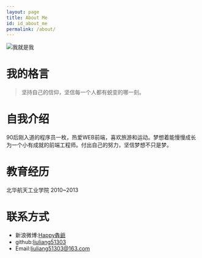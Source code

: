 ```yaml
---
layout: page
title: About Me
id: id_about_me
permalink: /about/
---
```


![我就是我]()

我的格言
===
> 坚持自己的信仰，坚信每一个人都有蜕变的哪一刻。

自我介绍
===
90后刚入道的程序员一枚，热爱WEB前端，喜欢旅游和运动。梦想着能慢慢成长为一个小有成就的前端工程师。付出自己的努力，坚信梦想不只是梦。

教育经历
===
北华航天工业学院 2010~2013

联系方式
===

- 新浪微博:[Happy犇爺](http://weibo.com/2841062341)
- github:[liuliang51303](https://github.com/liuliang51303)
- Email:[liuliang51303@163.com](mailto:liuliang51303@163.com)
